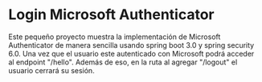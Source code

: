 # Login Microsoft Authenticator

Este pequeño proyecto muestra la implementación de Microsoft Authenticator de manera sencilla usando spring boot 3.0 y spring security 6.0. Una vez que el usuario este autenticado con Microsoft podrá acceder
al endpoint "/hello". Además de eso, en la ruta al agregar "/logout" el usuario cerrará su sesión. 
